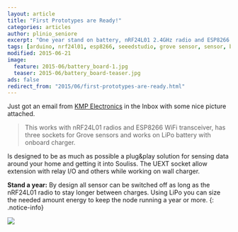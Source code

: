 ```yaml
---
layout: article
title: "First Prototypes are Ready!"
categories: articles
author: plinio_seniore
excerpt: "One year stand on battery, nRF24L01 2.4GHz radio and ESP8266 WiFi, plug&play sensor with Seeedstudio Grove"
tags: [arduino, nrf24l01, esp8266, seeedstudio, grove sensor, sensor, battery, lipo]
modified: 2015-06-21
image:
  feature: 2015-06/battery_board-1.jpg
  teaser: 2015-06/battery_board-teaser.jpg
ads: false  
redirect_from: "2015/06/first-prototypes-are-ready.html"
---
```


Just got an email from [KMP Electronics](http://kmpelectronics.eu/) in the Inbox with some nice picture attached. 

> This works with nRF24L01 radios and ESP8266 WiFi transceiver, has three sockets for Grove sensors and works on LiPo battery with onboard charger. 

Is designed to be as much as possible a plug&play solution for sensing data around your home and getting it into Souliss. The UEXT socket allow extension with relay I/O and others while working on wall charger.

**Stand a year:** By design all sensor can be switched off as long as the nRF24L01 radio to stay longer between charges. Using LiPo you can size the needed amount energy to keep the node running a year or more.
{: .notice-info}

![](https://github.com/souliss/souliss.github.io/blob/master/images/2015-06/battery_board-2.jpg?raw=true)